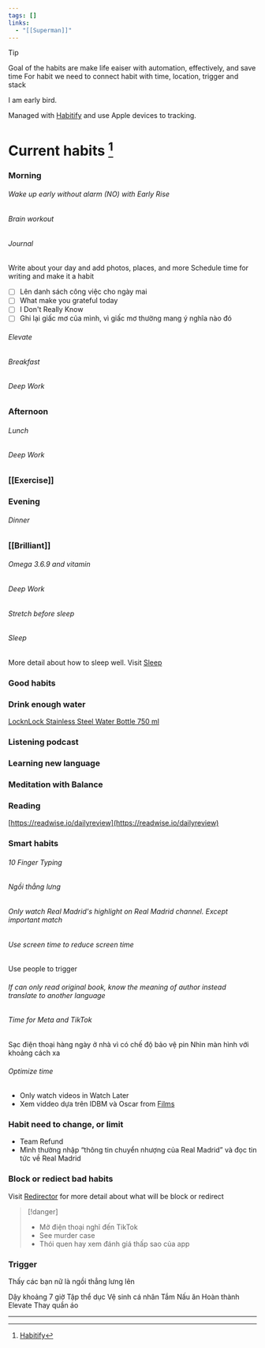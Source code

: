 ```yaml
---
tags: []
links:
  - "[[Superman]]"
---
```

> [!tip] 
> Goal of the habits are make life eaiser with automation, effectively, and save time
> For habit we need to connect habit with time, location, trigger and stack

I am early bird.

Managed with [Habitify](Habitify.md) and use Apple devices to tracking.

# Current habits [^1]

### Morning

###### Wake up early without alarm (NO) with Early Rise
    
###### Brain workout

###### Journal

Write about your day and add photos, places, and more
Schedule time for writing and make it a habit

- [ ] Lên danh sách công việc cho ngày mai
- [ ] What make you grateful today
- [ ] I Don't Really Know
- [ ] Ghi lại giấc mơ của mình, vì giấc mơ thường mang ý nghĩa nào đó

###### Elevate

###### Breakfast

###### Deep Work

### Afternoon

###### Lunch

###### Deep Work

### [[Exercise]]

### Evening

###### Dinner

### [[Brilliant]]

###### Omega 3.6.9 and vitamin

###### Deep Work

###### Stretch before sleep

###### Sleep

More detail about how to sleep well. Visit [Sleep](Sleep.md)

### Good habits

### Drink enough water

[LocknLock Stainless Steel Water Bottle 750 ml](Item.md#LocknLock%20Stainless%20Steel%20Water%20Bottle%20750%20ml)

### Listening podcast
### Learning new language
### Meditation with Balance

### Reading

[https://readwise.io/dailyreview](https://readwise.io/dailyreview)

### Smart habits

###### 10 Finger Typing
###### Ngồi thẳng lưng
###### Only watch Real Madrid's highlight on Real Madrid channel. Except important match
###### Use screen time to reduce screen time

Use people to trigger

###### If can only read original book, know the meaning of author instead translate to another language
###### Time for Meta and TikTok


Sạc điện thoại hàng ngày ở nhà vì có chế độ bảo vệ pin
Nhìn màn hình với khoảng cách xa

###### Optimize time

- Only watch videos in Watch Later
- Xem viddeo dựa trên IDBM và Oscar from [Films](https://www.notion.so/bb6acc2866e845a387cbfce59caa9aef?pvs=21)

### Habit need to change, or limit

- Team Refund
- Mình thường nhập “thông tin chuyển nhượng của Real Madrid” và đọc tin tức về Real Madrid

### Block or rediect bad habits

Visit [Redirector](Google.md#Redirector) for more detail about what will be block or redirect

> [!danger]
> - Mở điện thoại nghĩ đến TikTok
> - See murder case
> - Thói quen hay xem đánh giá thấp sao của app

### Trigger

Thấy các bạn nữ là ngồi thẳng lưng lên

Dậy khoảng 7 giờ
Tập thể dục
Vệ sinh cá nhân
Tắm
Nấu ăn
Hoàn thành Elevate
Thay quần áo

---

[^1]: [Habitify](https://app.habitify.me)